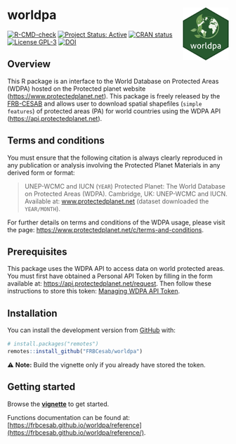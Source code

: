 # worldpa <img src="man/figures/hexsticker.png" height="120" align="right"/>

<!-- badges: start -->

[![R-CMD-check](https://github.com/FRBCesab/worldpa/workflows/R-CMD-check/badge.svg)](https://github.com/FRBCesab/worldpa/actions)
[![Project Status:
Active](https://www.repostatus.org/badges/latest/active.svg)](https://www.repostatus.org/#active)
[![CRAN
status](https://www.r-pkg.org/badges/version/worldpa)](https://CRAN.R-project.org/package=worldpa)
[![License
GPL-3](https://img.shields.io/badge/licence-GPLv3-8f10cb.svg)](http://www.gnu.org/licenses/gpl.html)
[![DOI](https://zenodo.org/badge/221718108.svg)](https://zenodo.org/badge/latestdoi/221718108)
<!-- badges: end -->

## Overview

This R package is an interface to the World Database on Protected Areas
(WDPA) hosted on the Protected planet website
(<https://www.protectedplanet.net>). This package is freely released by
the
[FRB-CESAB](https://www.fondationbiodiversite.fr/en/about-the-foundation/le-cesab/)
and allows user to download spatial shapefiles (`simple features`) of
protected areas (PA) for world countries using the WDPA API
(<https://api.protectedplanet.net>).

## Terms and conditions

You must ensure that the following citation is always clearly reproduced
in any publication or analysis involving the Protected Planet Materials
in any derived form or format:

> UNEP-WCMC and IUCN (`YEAR`) Protected Planet: The World Database on
> Protected Areas (WDPA). Cambridge, UK: UNEP-WCMC and IUCN. Available
> at: www.protectedplanet.net (dataset downloaded the `YEAR/MONTH`).

For further details on terms and conditions of the WDPA usage, please
visit the page:
<https://www.protectedplanet.net/c/terms-and-conditions>.

## Prerequisites

This package uses the WDPA API to access data on world protected areas.
You must first have obtained a Personal API Token by filling in the form
available at: <https://api.protectedplanet.net/request>. Then follow
these instructions to store this token: [Managing WDPA API
Token](https://frbcesab.github.io/worldpa/articles/worldpa.html#managing-wdpa-api-token).

## Installation

You can install the development version from
[GitHub](https://github.com/) with:

``` r
# install.packages("remotes")
remotes::install_github("FRBCesab/worldpa")
```

:warning: **Note:** Build the vignette only if you already have stored
the token.

## Getting started

Browse the
[**vignette**](https://frbcesab.github.io/worldpa/articles/worldpa.html)
to get started.

Functions documentation can be found at:
[https://frbcesab.github.io/worldpa/reference](https://frbcesab.github.io/worldpa/reference/).

